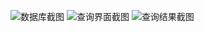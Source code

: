 ![数据库截图](http://ww1.sinaimg.cn/mw690/006h8gUwgw1f4dl7gnr75j30ld0cagtx.jpg)
![查询界面截图](http://ww3.sinaimg.cn/mw690/006h8gUwgw1f4dl7fec48j30ls0d2q57.jpg)
![查询结果截图](http://ww3.sinaimg.cn/mw690/006h8gUwgw1f4dl7f5qbvj30kf0dedj4.jpg)
